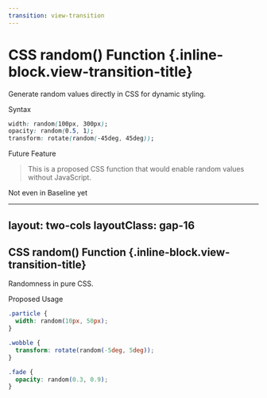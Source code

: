 ```yaml
---
transition: view-transition
---
```


# CSS random() Function {.inline-block.view-transition-title}

Generate random values directly in CSS for dynamic styling.

Syntax

```css
width: random(100px, 300px);
opacity: random(0.5, 1);
transform: rotate(random(-45deg, 45deg));
```

Future Feature

> This is a proposed CSS function that would enable random values without JavaScript.

Not even in Baseline yet

---
layout: two-cols
layoutClass: gap-16
---

## CSS random() Function {.inline-block.view-transition-title}

Randomness in pure CSS.

Proposed Usage

```css {*|2|6|10|*}
.particle {
  width: random(10px, 50px);
}

.wobble {
  transform: rotate(random(-5deg, 5deg));
}

.fade {
  opacity: random(0.3, 0.9);
}
```



<template v-slot:right>
<div class="grid grid-cols-4 gap-2 p-4">
<div class="w-6 h-6 bg-red-400 rounded-full opacity-70"></div>
<div class="w-9 h-9 bg-teal-400 rounded-full opacity-90"></div>
<div class="w-5 h-5 bg-blue-400 rounded-full opacity-50"></div>
<div class="w-10 h-10 bg-yellow-400 rounded-full opacity-80"></div>
<div class="w-8 h-8 bg-pink-400 rounded-full opacity-60 transform rotate-15"></div>
<div class="w-11 h-11 bg-blue-500 rounded-full opacity-40 transform -rotate-10"></div>
<div class="w-4 h-4 bg-purple-600 rounded-full opacity-80 transform rotate-25"></div>
<div class="w-10 h-10 bg-green-400 rounded-full opacity-70 transform -rotate-20"></div>
</div>
<p class="text-xs text-gray-600 text-center m-0">*Simulated random values - future CSS feature</p>
</template>
